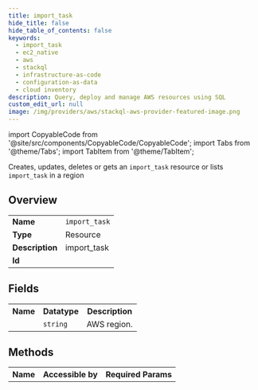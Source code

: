 ```yaml
---
title: import_task
hide_title: false
hide_table_of_contents: false
keywords:
  - import_task
  - ec2_native
  - aws
  - stackql
  - infrastructure-as-code
  - configuration-as-data
  - cloud inventory
description: Query, deploy and manage AWS resources using SQL
custom_edit_url: null
image: /img/providers/aws/stackql-aws-provider-featured-image.png
---
```


import CopyableCode from '@site/src/components/CopyableCode/CopyableCode';
import Tabs from '@theme/Tabs';
import TabItem from '@theme/TabItem';

Creates, updates, deletes or gets an <code>import_task</code> resource or lists <code>import_task</code> in a region

## Overview
<table><tbody>
<tr><td><b>Name</b></td><td><code>import_task</code></td></tr>
<tr><td><b>Type</b></td><td>Resource</td></tr>
<tr><td><b>Description</b></td><td>import_task</td></tr>
<tr><td><b>Id</b></td><td><CopyableCode code="aws.ec2_native.import_task" /></td></tr>
</tbody></table>

## Fields
<table><tbody><tr><th>Name</th><th>Datatype</th><th>Description</th></tr><tr><td><CopyableCode code="region" /></td><td><code>string</code></td><td>AWS region.</td></tr>
</tbody></table>

## Methods

<table><tbody>
  <tr>
    <th>Name</th>
    <th>Accessible by</th>
    <th>Required Params</th>
  </tr>
</tbody></table>






